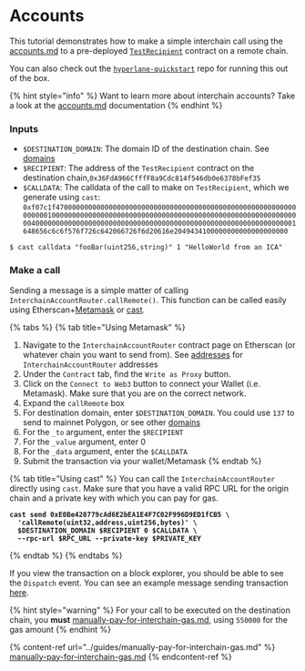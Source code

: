 # Accounts

This tutorial demonstrates how to make a simple interchain call using the [accounts.md](../../apis-and-sdks/accounts.md "mention") to a pre-deployed [`TestRecipient`](https://github.com/hyperlane-xyz/hyperlane-monorepo/blob/main/solidity/contracts/test/TestRecipient.sol) contract on a remote chain.

You can also check out the [`hyperlane-quickstart`](https://github.com/hyperlane-xyz/hyperlane-quickstart) repo for running this out of the box.

{% hint style="info" %}
Want to learn more about interchain accounts? Take a look at the [accounts.md](../../apis-and-sdks/accounts.md "mention") documentation
{% endhint %}

### Inputs

* `$DESTINATION_DOMAIN`: The domain ID of the destination chain. See [domains](../../resources/domains/ "mention")
* `$RECIPIENT`: The address of the `TestRecipient` contract on the destination chain,`0x36FdA966CfffF8a9Cdc814f546db0e6378bFef35`
* `$CALLDATA`: The calldata of the call to make on `TestRecipient`, which we generate using `cast`: `0xf07c1f4700000000000000000000000000000000000000000000000000000000000000010000000000000000000000000000000000000000000000000000000000000040000000000000000000000000000000000000000000000000000000000000001648656c6c6f576f726c642066726f6d20616e2049434100000000000000000000`

```
$ cast calldata "fooBar(uint256,string)" 1 "HelloWorld from an ICA"
```

### Make a call

Sending a message is a simple matter of calling `InterchainAccountRouter.callRemote()`. This function can be called easily using Etherscan+[Metamask](https://metamask.io/) or [cast](https://book.getfoundry.sh/cast/).

{% tabs %}
{% tab title="Using Metamask" %}
1. Navigate to the `InterchainAccountRouter` contract page on Etherscan (or whatever chain you want to send from). See [addresses](../../resources/addresses/ "mention") for `InterchainAccountRouter` addresses
2. Under the `Contract` tab, find the `Write as Proxy` button.
3. Click on the `Connect to Web3` button to connect your Wallet (i.e. Metamask). Make sure that you are on the correct network.
4. Expand the `callRemote` box
5. For destination domain, enter `$DESTINATION_DOMAIN`. You could use `137` to send to mainnet Polygon, or see other [domains](../../resources/domains/ "mention")
6. For the `_to` argument, enter the `$RECIPIENT`
7. For the `_value` argument, enter 0
8. For the `_data` argument, enter the `$CALLDATA`
9. Submit the transaction via your wallet/Metamask
{% endtab %}

{% tab title="Using cast" %}
You can call the `InterchainAccountRouter` directly using `cast`. Make sure that you have a valid RPC URL for the origin chain and a private key with which you can pay for gas.

<pre class="language-shell" data-overflow="wrap"><code class="lang-shell"><strong>cast send 0xE0Be420779cAd6E2bEA1E4F7C02F996D9ED1fCB5 \
</strong><strong>  'callRemote(uint32,address,uint256,bytes)' \
</strong><strong>  $DESTINATION_DOMAIN $RECIPIENT 0 $CALLDATA \
</strong><strong>  --rpc-url $RPC_URL --private-key $PRIVATE_KEY
</strong></code></pre>
{% endtab %}
{% endtabs %}

If you view the transaction on a block explorer, you should be able to see the `Dispatch` event. You can see an example message sending transaction [here](https://goerli.etherscan.io/tx/0xbb076b17dca5e436f574a4728dd59d25da4fd9d05c48c6ec304ea5a354849edf).

{% hint style="warning" %}
For your call to be executed on the destination chain, you **must** [manually-pay-for-interchain-gas.md](../guides/manually-pay-for-interchain-gas.md "mention"), using `550000` for the gas amount
{% endhint %}

{% content-ref url="../guides/manually-pay-for-interchain-gas.md" %}
[manually-pay-for-interchain-gas.md](../guides/manually-pay-for-interchain-gas.md)
{% endcontent-ref %}
